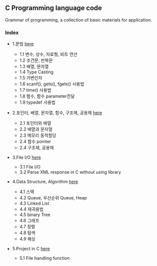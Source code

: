 ## C Programming language code
Grammar of programming, a collection of basic materials for application.
### Index
* 1.문법 [here](https://github.com/csbyun-data/C-Pro/blob/main/chap01/README.md)
  *   1.1 변수, 상수, 자료형, 비트 연산
  *   1.2 조건문, 반복문
  *   1.3 배열, 문자열
  *   1.4 Type Casting
  *   1.5 가변인자
  *   1.6 scanf(), gets(), fgets() 사용법
  *   1.7 time() 사용법
  *   1.8 함수, 함수 parameter전달
  *   1.9 typedef 사용법
  
* 2.포인터, 배열, 문자열, 함수, 구조체, 공용체 [here](https://github.com/csbyun-data/C-Pro/blob/main/chap02/README.md)
  *   2.1 포인터와 배열
  *   2.2 배열과 문자열
  *   2.3 메모리 동적할당
  *   2.4 함수 pointer
  *   2.4 구조체, 공용체
  
* 3.File I/O [here](https://github.com/csbyun-data/C-Pro/blob/main/chap03/README.md)
  *   3.1 File I/O
  *   3.2 Parse XML response in C without using library

* 4.Data Structure, Algorithm [here](https://github.com/csbyun-data/C-Pro/blob/main/chap04/README.md)
  *   4.1 스택
  *   4.2 Queue, 우선순위 Queue, Heap
  *   4.3 Linked List
  *   4.4 재귀용법
  *   4.5 binary Tree
  *   4.6 그래프
  *   4.7 정렬
  *   4.8 탐색
  *   4.9 해싱
* 5.Project in C [here](https://github.com/csbyun-data/C-Pro/blob/main/chap05/README.md)
  *   5.1 File handling function
